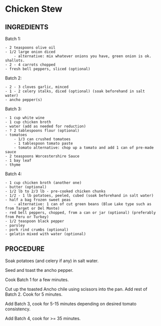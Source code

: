 # Chicken Stew    
  
## INGREDIENTS    
  
Batch 1:    

    - 2 teaspoons olive oil    
    - 1/2 large onion diced  
        - alternative: mix whatever onions you have, green onion is ok. shallots.
    - 2 - 4 carrots chopped    
    - fresh bell peppers, sliced (optional)   
      
Batch 2:    

    - 2 - 3 cloves garlic, minced    
    - 1 - 2 celery stalks, diced (optional) (soak beforehand in salt water)  
    - ancho pepper(s)  
    
Batch 3:
    
    - 1 cup white wine    
    - 1 cup chicken broth    
    - water (add as needed for reduction)    
    - ? 2 tablespoons flour (optional)  
    - tomatoes
        - 1/3 can crushed tomatoes
        - 1 tablespoon tomato paste    
        - tomato alternative: chop up a tomato and add 1 can of pre-made sauce  
    - 2 teaspoons Worcestershire Sauce    
    - 1 bay leaf    
    - thyme    
  
Batch 4:   
 
    - 1 cup chicken broth (another one)    
    - butter (optional)    
    - 1/2 lb to 2/3 lb - pre-cooked chicken chunks    
    - 1/2 - 1 lb potatoes, peeled, cubed (soak beforehand in salt water)  
    - half a bag frozen sweet peas    
        - alternative: 1 can of cut green beans (Blue Lake type such as from Target or Del Monte)  
    - red bell peppers, chopped, from a can or jar (optional) (preferably from Peru or Turkey)  
    - 1/2 teaspoon black pepper    
    - parsley    
    - pork rind crumbs (optional)  
    - gelatin mixed with water (optional)  
  
## PROCEDURE    
  
Soak potatoes (and celery if any) in salt water.  

Seed and toast the ancho pepper.
  
Cook Batch 1 for a few minutes.  

Cut up the toasted Ancho chile using scissors into the pan. Add rest of Batch 2. Cook for 5 minutes.  

Add Batch 3, cook for 5-15 minutes depending on desired tomato consistency.  

Add Batch 4, cook for >= 35 minutes.  
  
